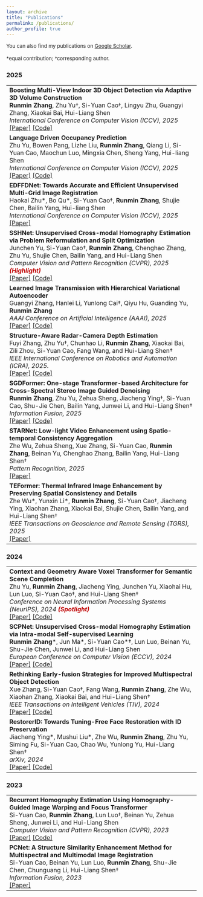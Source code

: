 ```yaml
---
layout: archive
title: "Publications"
permalink: /publications/
author_profile: true
---
```


<p style="font-size: 0.95em; line-height: 1.5; margin-bottom: 5px;">
You can also find my publications on <a href="https://scholar.google.com/citations?user=l5pK7NwAAAAJ&hl=en" target="_blank" rel="noopener noreferrer">Google Scholar</a>.
</p>
<p style="font-size: 0.95em; line-height: 1.5; margin-bottom: 5px;">
*equal contribution; †corresponding author.
</p>

### 2025
<table style="border: none; width: 100%;">
  <tr>
    <td style="border: none;">
      <b>Boosting Multi-View Indoor 3D Object Detection via Adaptive 3D Volume Construction</b><br>
      <b>Runmin Zhang</b>, Zhu Yu†, Si-Yuan Cao†, Lingyu Zhu, Guangyi Zhang, Xiaokai Bai, Hui-Liang Shen<br>
      <em>International Conference on Computer Vision (ICCV), 2025</em><br>
      <a href="https://arxiv.org/abs/2507.18331">[Paper]</a>
      <a href="https://github.com/RM-Zhang/SGCDet">[Code]</a>
    </td>
  </tr>
  <tr>
    <td style="border: none;">
      <b>Language Driven Occupancy Prediction</b><br>
      Zhu Yu, Bowen Pang, Lizhe Liu, <b>Runmin Zhang</b>, Qiang Li, Si-Yuan Cao, Maochun Luo, Mingxia Chen, Sheng Yang, Hui-liang Shen<br>
      <em>International Conference on Computer Vision (ICCV), 2025</em><br>
      <a href="https://arxiv.org/abs/2411.16072">[Paper]</a>
      <a href="https://github.com/pkqbajng/LOcc">[Code]</a>
    </td>
  </tr>
  <tr>
    <td style="border: none;">
      <b>EDFFDNet: Towards Accurate and Efficient Unsupervised Multi-Grid Image Registration</b><br>
      Haokai Zhu*, Bo Qu*, Si-Yuan Cao†, <b>Runmin Zhang</b>, Shujie Chen, Bailin Yang, Hui-liang Shen<br>
      <em>International Conference on Computer Vision (ICCV), 2025</em><br>
      <a href="https://arxiv.org/abs/2509.07662">[Paper]</a>
    </td>
  </tr>
  <tr>
    <td style="border: none;">
      <b>SSHNet: Unsupervised Cross-modal Homography Estimation via Problem Reformulation and Split Optimization</b><br>
      Junchen Yu, Si-Yuan Cao†, <b>Runmin Zhang</b>, Chenghao Zhang, Zhu Yu, Shujie Chen, Bailin Yang, and Hui-Liang Shen<br>
      <em>Computer Vision and Pattern Recognition (CVPR), 2025 <span style="color: #C00000; font-weight: bold;">(Highlight)</span></em><br>
      <a href="https://arxiv.org/abs/2409.17993#:~:text=SSHNet%20reformulates%20the%20unsupervised%20cross-modal%20homography%20estimation%20into,homography%20estimation%20network%20and%20a%20modality%20transfer%20network.">[Paper]</a>
      <a href="https://github.com/Junchen-Yu/SSHNet">[Code]</a>
    </td>
  </tr>
  <tr>
    <td style="border: none;">
      <b>Learned Image Transmission with Hierarchical Variational Autoencoder</b><br>
      Guangyi Zhang, Hanlei Li, Yunlong Cai†, Qiyu Hu, Guanding Yu, <b>Runmin Zhang</b><br>
      <em>AAAI Conference on Artificial Intelligence (AAAI), 2025</em><br>
      <a href="https://ojs.aaai.org/index.php/AAAI/article/view/33442">[Paper]</a>
      <a href="https://github.com/zhang-guangyi/HJSCC">[Code]</a>
    </td>
  </tr>
  <tr>
    <td style="border: none;">
      <b>Structure-Aware Radar-Camera Depth Estimation</b><br>
      Fuyi Zhang, Zhu Yu†, Chunhao Li, <b>Runmin Zhang</b>, Xiaokai Bai, Zili Zhou, Si-Yuan Cao, Fang Wang, and Hui-Liang Shen†<br>
      <em>IEEE International Conference on Robotics and Automation (ICRA), 2025.</em><br>
      <a href="https://arxiv.org/abs/2506.05008">[Paper]</a>
      <a href="https://github.com/FreyZhangYeh/SA-RCD">[Code]</a>
    </td>
  </tr>
  <tr>
    <td style="border: none;">
      <b>SGDFormer: One-stage Transformer-based Architecture for Cross-Spectral Stereo Image Guided Denoising</b><br>
      <b>Runmin Zhang</b>, Zhu Yu, Zehua Sheng, Jiacheng Ying†, Si-Yuan Cao, Shu-Jie Chen, Bailin Yang, Junwei Li, and Hui-Liang Shen†<br>
      <em>Information Fusion, 2025</em><br>
      <a href="https://www.sciencedirect.com/science/article/pii/S1566253524003816">[Paper]</a>
      <a href="https://github.com/RM-Zhang/SGDFormer">[Code]</a>
    </td>
  </tr>
  <tr>
    <td style="border: none;">
      <b>STARNet: Low-light Video Enhancement using Spatio-temporal Consistency Aggregation</b><br>
      Zhe Wu, Zehua Sheng, Xue Zhang, Si-Yuan Cao, <b>Runmin Zhang</b>, Beinan Yu, Chenghao Zhang, Bailin Yang, Hui-Liang Shen†<br>
      <em>Pattern Recognition, 2025</em><br>
      <a href="https://www.sciencedirect.com/science/article/abs/pii/S0031320324009312">[Paper]</a>
    </td>
  </tr>
  <tr>
    <td style="border: none;">
      <b>TEFormer: Thermal Infrared Image Enhancement by Preserving Spatial Consistency and Details</b><br>
      Zhe Wu*, Yunxin Li*, <b>Runmin Zhang</b>, Si-Yuan Cao†, Jiacheng Ying, Xiaohan Zhang, Xiaokai Bai, Shujie Chen, Bailin Yang, and Hui-Liang Shen†<br>
      <em>IEEE Transactions on Geoscience and Remote Sensing (TGRS), 2025</em><br>
      <a href="https://ieeexplore.ieee.org/document/11172677">[Paper]</a>
    </td>
  </tr>
</table>

### 2024
<table style="border: none; width: 100%;">
  <tr>
    <td style="border: none;">
      <b>Context and Geometry Aware Voxel Transformer for Semantic Scene Completion</b><br>
      Zhu Yu, <b>Runmin Zhang</b>, Jiacheng Ying, Junchen Yu, Xiaohai Hu, Lun Luo, Si-Yuan Cao†, and Hui-Liang Shen†<br>
      <em>Conference on Neural Information Processing Systems (NeurIPS), 2024 <span style="color: #C00000; font-weight: bold;">(Spotlight)</span></em><br>
      <a href="https://arxiv.org/abs/2405.13675">[Paper]</a>
      <a href="https://github.com/pkqbajng/CGFormer">[Code]</a>
    </td>
  </tr>
  <tr>
    <td style="border: none;">
      <b>SCPNet: Unsupervised Cross-modal Homography Estimation via Intra-modal Self-supervised Learning</b><br>
      <b>Runmin Zhang</b>*, Jun Ma*, Si-Yuan Cao*†, Lun Luo, Beinan Yu, Shu-Jie Chen, Junwei Li, and Hui-Liang Shen<br>
      <em>European Conference on Computer Vision (ECCV), 2024</em><br>
      <a href="https://arxiv.org/abs/2407.08148">[Paper]</a>
      <a href="https://github.com/RM-Zhang/SCPNet">[Code]</a>
    </td>
  </tr>
  <tr>
    <td style="border: none;">
      <b>Rethinking Early-fusion Strategies for Improved Multispectral Object Detection</b><br>
      Xue Zhang, Si-Yuan Cao†, Fang Wang, <b>Runmin Zhang</b>, Zhe Wu, Xiaohan Zhang, Xiaokai Bai, and Hui-Liang Shen†<br>
      <em>IEEE Transactions on Intelligent Vehicles (TIV), 2024</em><br>
      <a href="https://ieeexplore.ieee.org/document/10681477">[Paper]</a>
      <a href="https://github.com/XueZ-phd/Efficient-RGB-T-Early-Fusion-Detection">[Code]</a>
    </td>
  </tr>
  <tr>
    <td style="border: none;">
      <b>RestorerID: Towards Tuning-Free Face Restoration with ID Preservation</b><br>
      Jiacheng Ying*, Mushui Liu*, Zhe Wu, <b>Runmin Zhang</b>, Zhu Yu, Siming Fu, Si-Yuan Cao, Chao Wu, Yunlong Yu, Hui-Liang Shen†<br>
      <em>arXiv, 2024</em><br>
      <a href="https://arxiv.org/abs/2411.14125">[Paper]</a>
      <a href="https://github.com/YingJiacheng/RestorerID">[Code]</a>
    </td>
  </tr>
</table>

### 2023
<table style="border: none; width: 100%;">
  <tr>
    <td style="border: none;">
      <b>Recurrent Homography Estimation Using Homography-Guided Image Warping and Focus Transformer</b><br>
      Si-Yuan Cao, <b>Runmin Zhang</b>, Lun Luo†, Beinan Yu, Zehua Sheng, Junwei Li, and Hui-Liang Shen<br>
      <em>Computer Vision and Pattern Recognition (CVPR), 2023</em><br>
      <a href="https://openaccess.thecvf.com/content/CVPR2023/html/Cao_Recurrent_Homography_Estimation_Using_Homography-Guided_Image_Warping_and_Focus_Transformer_CVPR_2023_paper.html">[Paper]</a>
      <a href="https://github.com/imdumpl78/RHWF">[Code]</a>
    </td>
  </tr>
  <tr>
    <td style="border: none;">
      <b>PCNet: A Structure Similarity Enhancement Method for Multispectral and Multimodal Image Registration</b><br>
      Si-Yuan Cao, Beinan Yu, Lun Luo, <b>Runmin Zhang</b>, Shu-Jie Chen, Chunguang Li, Hui-Liang Shen†<br>
      <em>Information Fusion, 2023</em><br>
      <a href="https://www.sciencedirect.com/science/article/abs/pii/S1566253523000441">[Paper]</a>
    </td>
  </tr>
</table>